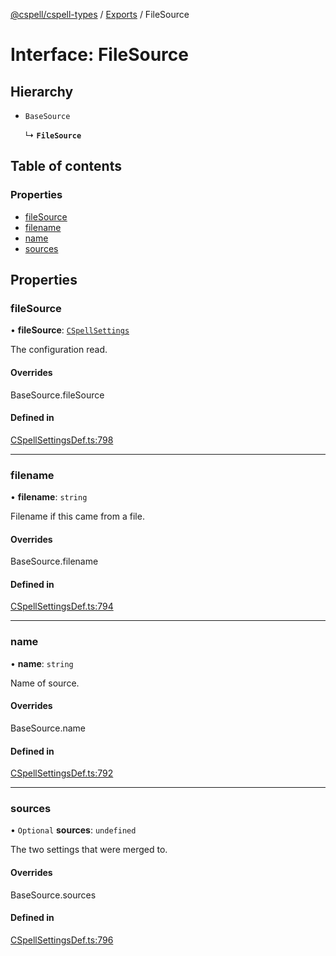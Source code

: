[@cspell/cspell-types](../README.md) / [Exports](../modules.md) / FileSource

# Interface: FileSource

## Hierarchy

- `BaseSource`

  ↳ **`FileSource`**

## Table of contents

### Properties

- [fileSource](FileSource.md#filesource)
- [filename](FileSource.md#filename)
- [name](FileSource.md#name)
- [sources](FileSource.md#sources)

## Properties

### fileSource

• **fileSource**: [`CSpellSettings`](CSpellSettings.md)

The configuration read.

#### Overrides

BaseSource.fileSource

#### Defined in

[CSpellSettingsDef.ts:798](https://github.com/streetsidesoftware/cspell/blob/b9fa206/packages/cspell-types/src/CSpellSettingsDef.ts#L798)

___

### filename

• **filename**: `string`

Filename if this came from a file.

#### Overrides

BaseSource.filename

#### Defined in

[CSpellSettingsDef.ts:794](https://github.com/streetsidesoftware/cspell/blob/b9fa206/packages/cspell-types/src/CSpellSettingsDef.ts#L794)

___

### name

• **name**: `string`

Name of source.

#### Overrides

BaseSource.name

#### Defined in

[CSpellSettingsDef.ts:792](https://github.com/streetsidesoftware/cspell/blob/b9fa206/packages/cspell-types/src/CSpellSettingsDef.ts#L792)

___

### sources

• `Optional` **sources**: `undefined`

The two settings that were merged to.

#### Overrides

BaseSource.sources

#### Defined in

[CSpellSettingsDef.ts:796](https://github.com/streetsidesoftware/cspell/blob/b9fa206/packages/cspell-types/src/CSpellSettingsDef.ts#L796)
